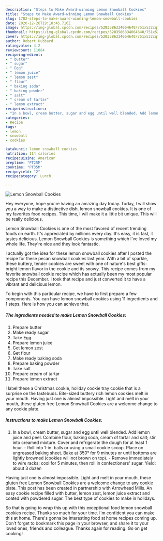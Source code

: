 ```yaml
---
description: "Steps to Make Award-winning Lemon Snowball Cookies"
title: "Steps to Make Award-winning Lemon Snowball Cookies"
slug: 1782-steps-to-make-award-winning-lemon-snowball-cookies
date: 2020-12-26T19:18:46.716Z
image: https://img-global.cpcdn.com/recipes/5203586334064640/751x532cq70/lemon-snowball-cookies-recipe-main-photo.jpg
thumbnail: https://img-global.cpcdn.com/recipes/5203586334064640/751x532cq70/lemon-snowball-cookies-recipe-main-photo.jpg
cover: https://img-global.cpcdn.com/recipes/5203586334064640/751x532cq70/lemon-snowball-cookies-recipe-main-photo.jpg
author: Robert Hubbard
ratingvalue: 4.2
reviewcount: 11084
recipeingredient:
- " butter"
- " sugar"
- " Egg"
- " lemon juice"
- " lemon zest"
- " flour"
- " baking soda"
- " baking powder"
- " salt"
- " cream of tartar"
- " lemon extract"
recipeinstructions:
- "In a bowl, cream butter, sugar and egg until well blended. Add lemon juice and peel. Combine flour, baking soda, cream of tartar and salt; stir into creamed mixture. Cover and refrigerate the dough for at least 1 hour. Roll into 1-in. balls or using a small cookie scoop. Place on ungreased baking sheet. Bake at 350° for 9 minutes or until bottoms are lightly browned (cookies will not brown on top). Remove immediately to wire racks; cool for 5 minutes, then roll in confectioners&#39; sugar. Yield: about 3 dozen"
categories:
- Recipe
tags:
- lemon
- snowball
- cookies

katakunci: lemon snowball cookies 
nutrition: 114 calories
recipecuisine: American
preptime: "PT25M"
cooktime: "PT35M"
recipeyield: "2"
recipecategory: Lunch

---
```



![Lemon Snowball Cookies](https://img-global.cpcdn.com/recipes/5203586334064640/751x532cq70/lemon-snowball-cookies-recipe-main-photo.jpg)

Hey everyone, hope you're having an amazing day today. Today, I will show you a way to make a distinctive dish, lemon snowball cookies. It is one of my favorites food recipes. This time, I will make it a little bit unique. This will be really delicious.

Lemon Snowball Cookies is one of the most favored of recent trending foods on earth. It's appreciated by millions every day. It's easy, it is fast, it tastes delicious. Lemon Snowball Cookies is something which I've loved my whole life. They're nice and they look fantastic.

I actually got the idea for these lemon snowball cookies after I posted the recipe for these pecan snowball cookies last year. With a bit of sparkle, these buttery, tender cookies are sweet with one of nature&#39;s best gifts: bright lemon flavor in the cookie and its snowy. This recipe comes from my favorite snowball cookie recipe which has actually been my most popular recipe this December. I took that recipe and just converted it to have a vibrant and delicious lemon.


To begin with this particular recipe, we have to first prepare a few components. You can have lemon snowball cookies using 11 ingredients and 1 steps. Here is how you can achieve that.

<!--inarticleads1-->

##### The ingredients needed to make Lemon Snowball Cookies:

1. Prepare  butter
1. Make ready  sugar
1. Take  Egg
1. Prepare  lemon juice
1. Get  lemon zest
1. Get  flour
1. Make ready  baking soda
1. Prepare  baking powder
1. Take  salt
1. Prepare  cream of tartar
1. Prepare  lemon extract


I label these a Christmas cookie, holiday cookie tray cookie that is a surprise on the tastebuds. Bite-sized buttery rich lemon cookies melt in your mouth. Having just one is almost impossible. Light and melt in your mouth, these gluten free Lemon Snowball Cookies are a welcome change to any cookie plate. 

<!--inarticleads2-->

##### Instructions to make Lemon Snowball Cookies:

1. In a bowl, cream butter, sugar and egg until well blended. Add lemon juice and peel. Combine flour, baking soda, cream of tartar and salt; stir into creamed mixture. Cover and refrigerate the dough for at least 1 hour. - Roll into 1-in. balls or using a small cookie scoop. Place on ungreased baking sheet. Bake at 350° for 9 minutes or until bottoms are lightly browned (cookies will not brown on top). - Remove immediately to wire racks; cool for 5 minutes, then roll in confectioners&#39; sugar. Yield: about 3 dozen


Having just one is almost impossible. Light and melt in your mouth, these gluten free Lemon Snowball Cookies are a welcome change to any cookie plate. This post has been created in partnership with Arrowhead Mills. An easy cookie recipe filled with butter, lemon zest, lemon juice extract and coated with powdered sugar. The best type of cookies to make in holidays. 

So that is going to wrap this up with this exceptional food lemon snowball cookies recipe. Thanks so much for your time. I'm confident you can make this at home. There's gonna be interesting food at home recipes coming up. Don't forget to bookmark this page in your browser, and share it to your loved ones, friends and colleague. Thanks again for reading. Go on get cooking!
